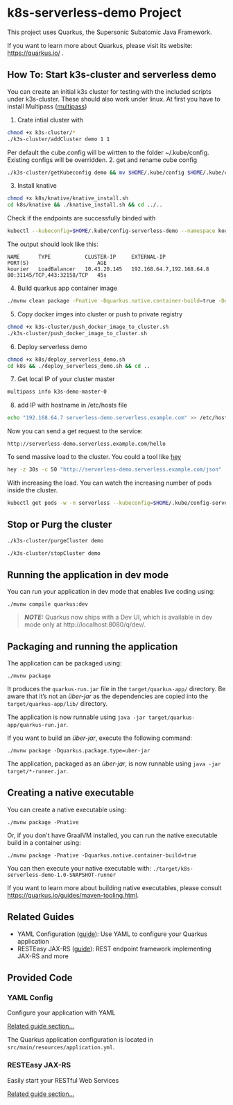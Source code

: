 # k8s-serverless-demo Project

This project uses Quarkus, the Supersonic Subatomic Java Framework.

If you want to learn more about Quarkus, please visit its website: https://quarkus.io/ .

## How To: Start k3s-cluster and serverless demo

You can create an initial k3s cluster for testing with the included scripts under k3s-cluster. These should also work under linux.
At first you have to install Multipass ([multipass](https://multipass.run/))

1. Crate intial cluster with

```bash
chmod +x k3s-cluster/*
./k3s-cluster/addCluster demo 1 1
```

Per default the cube.config will be wirtten to the folder ~/.kube/config. Existing configs will be overridden.
2. get and rename cube config
```bash
./k3s-cluster/getKubeconfig demo && mv $HOME/.kube/config $HOME/.kube/config-serverless-demo
```

3. Install knative

```bash
chmod +x k8s/knative/knative_install.sh
cd k8s/knative && ./knative_install.sh && cd ../..
```

Check if the endpoints are successfully binded with

```bash
kubectl --kubeconfig=$HOME/.kube/config-serverless-demo --namespace kourier-system get service kourier
```

The output should look like this:

```http request
NAME      TYPE           CLUSTER-IP     EXTERNAL-IP                 PORT(S)                      AGE
kourier   LoadBalancer   10.43.20.145   192.168.64.7,192.168.64.8   80:31145/TCP,443:32158/TCP   45s
```

4. Build quarkus app container image

```bash
./mvnw clean package -Pnative -Dquarkus.native.container-build=true -Dquarkus.container-image.build=true -Dquarkus.native.container-runtime=docker
```
5. Copy docker imges into cluster or push to private registry

```bash
chmod +x k3s-cluster/push_docker_image_to_cluster.sh
./k3s-cluster/push_docker_image_to_cluster.sh
```

6. Deploy serverless demo
```bash
chmod +x k8s/deploy_serverless_demo.sh
cd k8s && ./deploy_serverless_demo.sh && cd .. 
```

7. Get local IP of your cluster master

```bash
multipass info k3s-demo-master-0
```

8. add IP with hostname in /etc/hosts file
```bash
echo "192.168.64.7 serverless-demo.serverless.example.com" >> /etc/hosts
```

Now you can send a get request to the service:

```http request
http://serverless-demo.serverless.example.com/hello
```

To send massive load to the cluster. You could a tool like [hey](https://github.com/rakyll/hey)

```bash
hey -z 30s -c 50 "http://serverless-demo.serverless.example.com/json"
```

With increasing the load. You can watch the increasing number of pods inside the cluster.

```bash
kubectl get pods -w -n serverless --kubeconfig=$HOME/.kube/config-serverless-demo
```

## Stop or Purg the cluster

```bash
./k3s-cluster/purgeCluster demo
```


```bash
./k3s-cluster/stopCluster demo
```

## Running the application in dev mode

You can run your application in dev mode that enables live coding using:

```shell script
./mvnw compile quarkus:dev
```

> **_NOTE:_**  Quarkus now ships with a Dev UI, which is available in dev mode only at http://localhost:8080/q/dev/.

## Packaging and running the application

The application can be packaged using:

```shell script
./mvnw package
```

It produces the `quarkus-run.jar` file in the `target/quarkus-app/` directory. Be aware that it’s not an _über-jar_ as the dependencies are
copied into the `target/quarkus-app/lib/` directory.

The application is now runnable using `java -jar target/quarkus-app/quarkus-run.jar`.

If you want to build an _über-jar_, execute the following command:

```shell script
./mvnw package -Dquarkus.package.type=uber-jar
```

The application, packaged as an _über-jar_, is now runnable using `java -jar target/*-runner.jar`.

## Creating a native executable

You can create a native executable using:

```shell script
./mvnw package -Pnative
```

Or, if you don't have GraalVM installed, you can run the native executable build in a container using:

```shell script
./mvnw package -Pnative -Dquarkus.native.container-build=true
```

You can then execute your native executable with: `./target/k8s-serverless-demo-1.0-SNAPSHOT-runner`

If you want to learn more about building native executables, please consult https://quarkus.io/guides/maven-tooling.html.

## Related Guides

- YAML Configuration ([guide](https://quarkus.io/guides/config#yaml)): Use YAML to configure your Quarkus application
- RESTEasy JAX-RS ([guide](https://quarkus.io/guides/rest-json)): REST endpoint framework implementing JAX-RS and more

## Provided Code

### YAML Config

Configure your application with YAML

[Related guide section...](https://quarkus.io/guides/config-reference#configuration-examples)

The Quarkus application configuration is located in `src/main/resources/application.yml`.

### RESTEasy JAX-RS

Easily start your RESTful Web Services

[Related guide section...](https://quarkus.io/guides/getting-started#the-jax-rs-resources)
